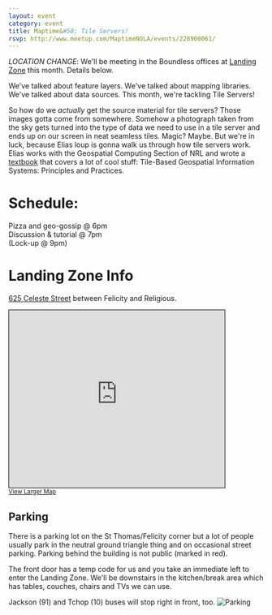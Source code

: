 ```yaml
---
layout: event
category: event
title: Maptime&#58; Tile Servers!
rsvp: http://www.meetup.com/MaptimeNOLA/events/228900061/
---
```

*LOCATION CHANGE*: We'll be meeting in the Boundless offices at [Landing Zone](http://www.lznola.org/) this month. Details below. 

We've talked about feature layers. We've talked about mapping libraries. We've talked about data sources. This month, we're tackling Tile Servers!

So how do we *actually* get the source material for tile servers? Those images gotta come from somewhere. Somehow a photograph taken from the sky gets turned into the type of data we need to use in a tile server and ends up on our screen in neat seamless tiles. Magic? Maybe. But we're in luck, because Elias loup is gonna walk us through how tile servers work. Elias works with the Geospatial Computing Section of NRL and wrote a [textbook](https://books.google.com/books/about/Tile_Based_Geospatial_Information_System.html?id=nK7MpP3iiCcC&source=kp_cover&hl=en) that covers a lot of cool stuff: Tile-Based Geospatial Information Systems: Principles and Practices. 

# Schedule:  
Pizza and geo-gossip @ 6pm   
Discussion & tutorial @ 7pm  
(Lock-up @ 9pm)

# Landing Zone Info

[625 Celeste Street](http://osm.org/go/Tu7rCsFp8--?layers=Q&m=) between Felicity and Religious.

<iframe width="425" height="350" frameborder="0" scrolling="no" marginheight="0" marginwidth="0" src="http://www.openstreetmap.org/export/embed.html?bbox=-90.07299900054932%2C29.926071982443755%2C-90.06404042243958%2C29.93074429791183&amp;layer=mapquest&amp;marker=29.928408167595855%2C-90.06851971149443" style="border: 1px solid black"></iframe><br/><small><a href="http://www.openstreetmap.org/?mlat=29.92841&amp;mlon=-90.06852#map=18/29.92841/-90.06852&amp;layers=Q">View Larger Map</a></small>

## Parking

There is a parking lot on the St Thomas/Felicity corner but a lot of people usually park in the neutral ground triangle thing and on occasional street parking. Parking behind the building is not public (marked in red).

The front door has a temp code for us and you take an immediate left to enter the Landing Zone.  We'll be downstairs in the kitchen/break area which has tables, couches, chairs and TVs we can use. 

Jackson (91) and Tchop (10) buses will stop right in front, too.
![Parking](http://photos4.meetupstatic.com/photos/event/b/8/c/0/600_447647296.jpeg)
